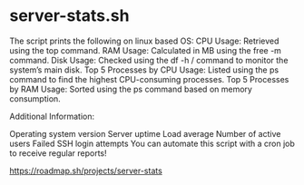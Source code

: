 ﻿# server-stats.sh

 The script prints the following on linux based OS:
 CPU Usage: Retrieved using the top command.
 RAM Usage: Calculated in MB using the free -m command.
 Disk Usage: Checked using the df -h / command to monitor the system’s main disk.
 Top 5 Processes by CPU Usage: Listed using the ps command to find the highest CPU-consuming processes.
 Top 5 Processes by RAM Usage: Sorted using the ps command based on memory consumption.

Additional Information:

Operating system version
Server uptime
Load average
Number of active users
Failed SSH login attempts
You can automate this script with a cron job to receive regular reports!








https://roadmap.sh/projects/server-stats
